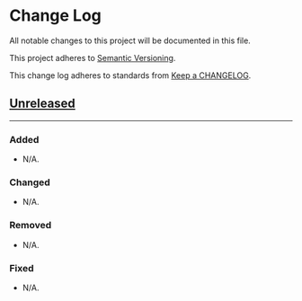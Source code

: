 # Change Log

All notable changes to this project will be documented in this file.

This project adheres to [Semantic Versioning][semver].

This change log adheres to standards from [Keep a CHANGELOG][keep-a-changelog].

## [Unreleased]

---

### Added

-   N/A.

### Changed

-   N/A.

### Removed

-   N/A.

### Fixed

-   N/A.

[unreleased]: https://github.com/codistica/codistica-react-forms/compare/main...HEAD

[semver]: https://semver.org
[keep-a-changelog]: https://keepachangelog.com
